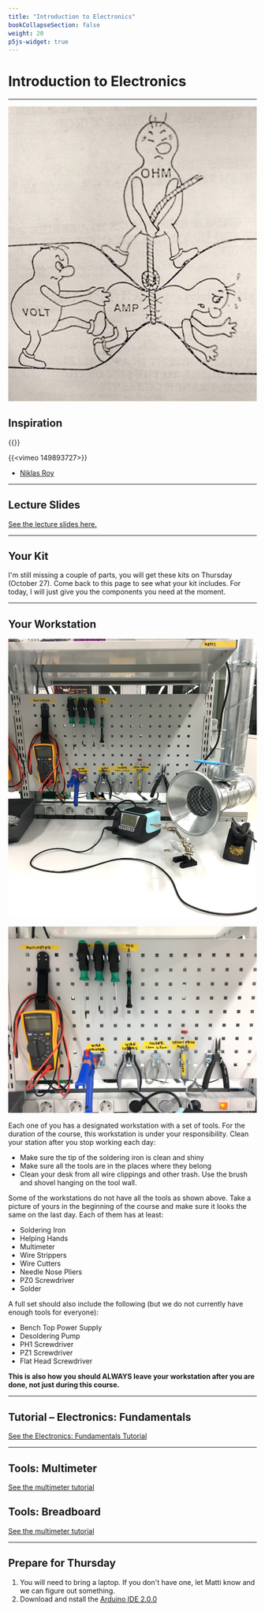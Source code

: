 ```yaml
---
title: "Introduction to Electronics"
bookCollapseSection: false
weight: 20
p5js-widget: true
---
```


# Introduction to Electronics

---

[![Electronics illustration](./img/ele.jpg)](./img/ele.jpg)

## Inspiration

{{<youtube rKhbUjVyKIc>}}

{{<vimeo 149893727>}}

- [Niklas Roy](https://www.niklasroy.com/)

---

## Lecture Slides

[See the lecture slides here.](https://miro.com/app/board/uXjVPKsDjlM=/?share_link_id=301025126870)

---

## Your Kit

I'm still missing a couple of parts, you will get these kits on Thursday (October 27). Come back to this page to see what your kit includes. For today, I will just give you the components you need at the moment.

---

## Your Workstation

[![Workstation](./img/workstation.jpg)](./img/workstation.jpg)

[![Workstation](./img/workstation-details.jpg)](./img/workstation-details.jpg)

Each one of you has a designated workstation with a set of tools. For the duration of the course, this workstation is under your responsibility. Clean your station after you stop working each day:

- Make sure the tip of the soldering iron is clean and shiny
- Make sure all the tools are in the places where they belong
- Clean your desk from all wire clippings and other trash. Use the brush and shovel hanging on the tool wall.

Some of the workstations do not have all the tools as shown above. Take a picture of yours in the beginning of the course and make sure it looks the same on the last day. Each of them has at least:

- Soldering Iron
- Helping Hands
- Multimeter
- Wire Strippers
- Wire Cutters
- Needle Nose Pliers
- PZ0 Screwdriver
- Solder

A full set should also include the following (but we do not currently have enough tools for everyone):

- Bench Top Power Supply
- Desoldering Pump
- PH1 Screwdriver
- PZ1 Screwdriver
- Flat Head Screwdriver

**This is also how you should ALWAYS leave your workstation after you are done, not just during this course.**

---

## Tutorial – Electronics: Fundamentals

[See the Electronics: Fundamentals Tutorial](../../../../tutorials/arduino-and-electronics/electronics/electronics-fundamentals/)

---

## Tools: Multimeter

[See the multimeter tutorial](../../../../tutorials/arduino-and-electronics/electronics/tools-multimeter/)

## Tools: Breadboard

[See the multimeter tutorial](../../../../tutorials/arduino-and-electronics/electronics/tools-breadboard/)

---

## Prepare for Thursday

1. You will need to bring a laptop. If you don't have one, let Matti know and we can figure out something.
2. Download and nstall the [Arduino IDE 2.0.0 ](https://www.arduino.cc/en/software)